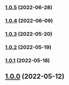

### [1.0.5](https://github.com/acterglobal/code/compare/v1.0.4...v1.0.5) (2022-06-28)

### [1.0.4](https://github.com/acterglobal/code/compare/v1.0.3...v1.0.4) (2022-06-09)

### [1.0.3](https://github.com/acterglobal/code/compare/v1.0.2...v1.0.3) (2022-05-20)

### [1.0.2](https://github.com/acterglobal/code/compare/v1.0.1...v1.0.2) (2022-05-19)

### [1.0.1](https://github.com/acterglobal/code/compare/v1.0.0...v1.0.1) (2022-05-18)

## [1.0.0](https://github.com/acterglobal/code/compare/v1.7...v1.0.0) (2022-05-12)